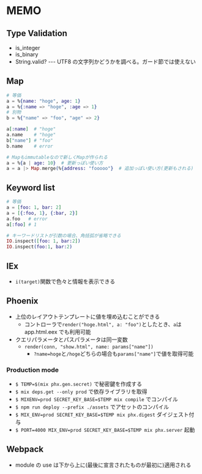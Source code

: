 # MEMO

## Type Validation

- is_integer
- is_binary
- String.valid? --- UTF8 の文字列かどうかを調べる。ガード節では使えない

## Map

```ex
# 等価
a = %{name: "hoge", age: 1}
a = %{:name => "hoge", :age => 1}
# 別物
b = %{"name" => "foo", "age" => 2}

a[:name]  # "hoge"
a.name    # "hoge"
b["name"] # "foo"
b.name    # error

# Mapもimmutableなので新しくMapが作られる
a = %{a | age: 10}  # 更新っぽい使い方
a = a |> Map.merge(%{address: "fooooo"}  # 追加っぽい使い方(更新もされる)
```

## Keyword list

```ex
# 等価
a = [foo: 1, bar: 2]
a = [{:foo, 1}, {:bar, 2}]
a.foo   # error
a[:foo] # 1

# キーワードリストが引数の場合、角括弧が省略できる
IO.inspect([foo: 1, bar:2])
IO.inspect(foo:1, bar:2)
```

## IEx

- `i(target)`関数で色々と情報を表示できる

## Phoenix

- 上位のレイアウトテンプレートに値を埋め込むことができる
  - コントローラで`render("hoge.html", a: "foo")`としたとき、`a`は app.html.eex でも利用可能
- クエリパラメータとパスパラメータは同一変数
  - `render(conn, "show.html", name: params["name"])`
    - `?name=hoge`と`/hoge`どちらの場合も`params["name"]`で値を取得可能

### Production mode

- `$ TEMP=$(mix phx.gen.secret)` で秘密鍵を作成する
- `$ mix deps.get --only prod` で依存ライブラリを取得
- `$ MIXENV=prod SECRET_KEY_BASE=$TEMP mix compile` でコンパイル
- `$ npm run deploy --prefix ./assets` でアセットのコンパイル
- `$ MIX_ENV=prod SECRET_KEY_BASE=$TEMP mix phx.digest` ダイジェスト付与
- `$ PORT=4000 MIX_ENV=prod SECRET_KEY_BASE=$TEMP mix phx.server` 起動

## Webpack

- module の use は下から上に(最後に宣言されたものが最初に)適用される
